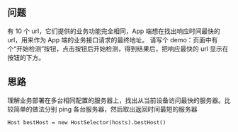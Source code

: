 ## 问题
有 10 个 url，它们提供的业务功能完全相同，App 端想在找出响应时间最快的 url，用来作为 App 端的业务接口请求的最终地址。
请写个 demo：页面中有个“开始检测”按钮，点击按钮后开始检测，得到结果后，把响应最快的 url 显示在按钮的下方。

## 思路
理解业务部署在多台相同配置的服务器上，找出从当前设备访问最快的服务器。比较简单的做法分别 ping 各台服务器，然后取出返回时间最短的服务器

```
Host bestHost = new HostSelector(hosts).bestHost()
```